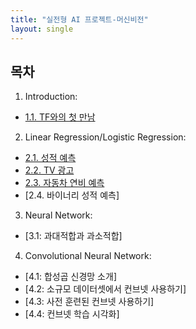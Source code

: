 ```yaml
---
title: "실전형 AI 프로젝트-머신비전"
layout: single
---
```


## 목차

1. Introduction:
  * [1.1. TF와의 첫 만남](https://colab.research.google.com/drive/1Flt5SoEBvJz4Yd_W-SB2aa-0OenKA3i1)
2. Linear Regression/Logistic Regression:
  * [2.1. 성적 예측](https://colab.research.google.com/drive/1EDOyahnl-dsiPhVPflc_Iy8Tln6IJD88)
  * [2.2. TV 광고](https://colab.research.google.com/drive/1ZLeRqG0JsnaEp9bFtJvnBqUMC4Xw7sdT)
  * [2.3. 자동차 연비 예측](https://colab.research.google.com/drive/1rl7_0bIalGARY2AuMbU1X-63gy5Eodr9?usp=sharing)
  * [2.4. 바이너리 성적 예측]
3. Neural Network:
  * [3.1: 과대적합과 과소적합]
4. Convolutional Neural Network:
  * [4.1: 합성곱 신경망 소개]
  * [4.2: 소규모 데이터셋에서 컨브넷 사용하기]
  * [4.3: 사전 훈련된 컨브넷 사용하기]
  * [4.4: 컨브넷 학습 시각화]
